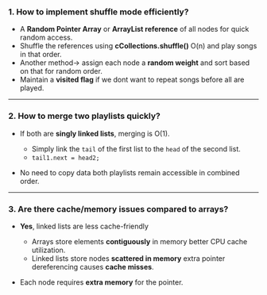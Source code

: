 ### **1. How to implement shuffle mode efficiently?**

* A **Random Pointer Array** or **ArrayList reference** of all nodes for quick random access.
* Shuffle the references using **cCollections.shuffle()** O(n) and play songs in that order.
* Another method-> assign each node a **random weight** and sort based on that for random order.
* Maintain a **visited flag** if we dont want to repeat songs before all are played.

---

### **2. How to merge two playlists quickly?**

* If both are **singly linked lists**, merging is O(1).

    * Simply link the `tail` of the first list to the `head` of the second list.
    * `tail1.next = head2;`
* No need to copy data both playlists remain accessible in combined order.

---

### **3. Are there cache/memory issues compared to arrays?**

* **Yes**, linked lists are less cache-friendly

    * Arrays store elements **contiguously** in memory better CPU cache utilization.
    * Linked lists store nodes **scattered in memory** extra pointer dereferencing causes **cache misses**.
* Each node requires **extra memory** for the pointer.
